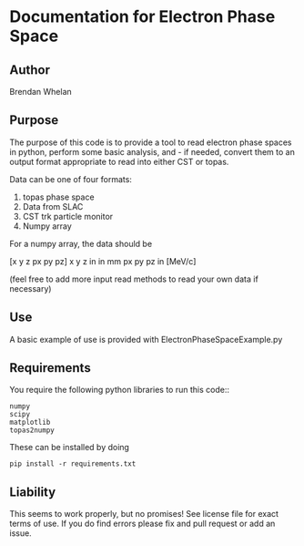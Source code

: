 # Documentation for Electron Phase Space

## Author
Brendan Whelan

## Purpose

The purpose of this code is to provide a tool to read electron phase spaces in python, perform some basic analysis, and - if needed, convert them to an output format appropriate to read into either CST or topas.

Data can be one of four formats:

1. topas phase space
2. Data from SLAC
3. CST trk particle monitor
3. Numpy array

For a numpy array, the data should be

[x y z px py pz]
x y z in in mm
px py pz  in [MeV/c]


(feel free to add more input read methods to read your own data if necessary)

## Use

A basic example of use is provided with 
ElectronPhaseSpaceExample.py

## Requirements

You require the following python libraries to run this code::

	numpy
	scipy
	matplotlib
	topas2numpy
	
These can be installed by doing

```
pip install -r requirements.txt
```
 
## Liability

This seems to work properly, but no promises! See license file for exact terms of use.
If you do find errors please fix and pull request or add an issue.

   
